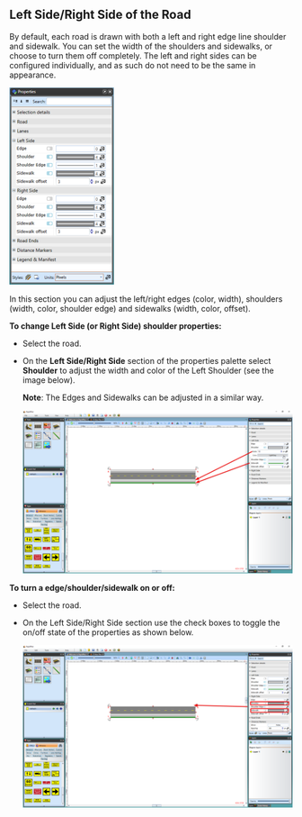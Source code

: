 ## Left Side/Right Side of the Road

By default, each road is drawn with both a left and right edge line shoulder and sidewalk. You can set the width of the shoulders and sidewalks, or choose to turn them off completely. The left and right sides can be configured individually, and as such do not need to be the same in appearance.

![Left_and_Right_Side_Road_Properties](./assets/Left_and_Right_Side_Road_Properties.png)

In this section you can adjust the left/right edges (color, width), shoulders (width, color, shoulder edge) and sidewalks (width, color, offset).

**To change Left Side (or Right Side) shoulder properties:** 

 - Select the road.
 - On the **Left Side/Right Side** section of the properties palette select **Shoulder** to adjust the width and color of the Left Shoulder (see the image below).

    **Note**: The Edges and Sidewalks can be adjusted in a similar way.

    ![Left_Side_Shoulder_Width_has_been_increased_and_Left_Sidewalk_changed_to_Green](./assets/Left_Side_Shoulder_Width_has_been_increased_and_Left_Sidewalk_changed_to_Green.png)

**To turn a edge/shoulder/sidewalk on or off:**

 - Select the road.
 - On the Left Side/Right Side section use the check boxes to toggle the on/off state of the properties as shown below.

    ![Shoulder_and_Sidewalk_turned_off](./assets/Shoulder_and_Sidewalk_turned_off.png)